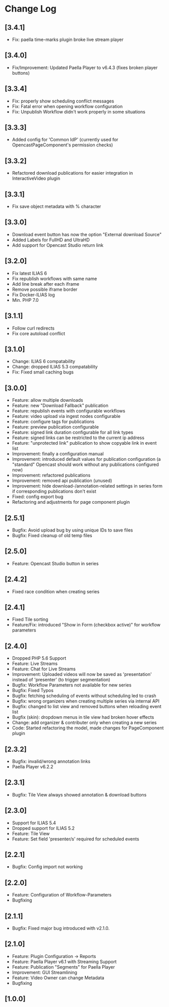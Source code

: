 # Change Log

## [3.4.1]
- Fix: paella time-marks plugin broke live stream player

## [3.4.0]
- Fix/Improvement: Updated Paella Player to v6.4.3 (fixes broken player buttons)

## [3.3.4]
- Fix: properly show scheduling conflict messages
- Fix: Fatal error when opening workflow configuration
- Fix: Unpublish Workflow didn't work properly in some situations

## [3.3.3]
- Added config for 'Common IdP' (currently used for OpencastPageComponent's permission checks)

## [3.3.2]
- Refactored download publications for easier integration in InteractiveVideo plugin

## [3.3.1]
- Fix save object metadata with % character

## [3.3.0]
- Download event button has now the option "External download Source"
- Added Labels for FullHD and UltraHD
- Add support for Opencast Studio return link

## [3.2.0]
- Fix latest ILIAS 6
- Fix republish workflows with same name
- Add line break after each iframe
- Remove possible iframe border
- Fix Docker-ILIAS log
- Min. PHP 7.0

## [3.1.1]
- Follow curl redirects
- Fix core autoload conflict

## [3.1.0]
- Change: ILIAS 6 compatability
- Change: dropped ILIAS 5.3 compatability
- Fix: Fixed small caching bugs

## [3.0.0]
- Feature: allow multiple downloads
- Feature: new "Download Fallback" publication
- Feature: republish events with configurable workflows
- Feature: video upload via ingest nodes configurable
- Feature: configure tags for publications
- Feature: preview publication configurable
- Feature: signed link duration configurable for all link types
- Feature: signed links can be restricted to the current ip address
- Feature: "unprotected link" publication to show copyable link in event list
- Improvement: finally a configuration manual
- Improvement: introduced default values for publication configuration (a "standard" Opencast should work without any publications configured now)
- Improvement: refactored publications 
- Improvement: removed api publication (unused)
- Improvement: hide download-/annotation-related settings in series form if corresponding publications don't exist
- Fixed: config export bug
- Refactoring and adjustments for page component plugin

## [2.5.1]
- Bugfix: Avoid upload bug by using unique IDs to save files
- Bugfix: Fixed cleanup of old temp files

## [2.5.0]
- Feature: Opencast Studio button in series

## [2.4.2]
- Fixed race condition when creating series

## [2.4.1]
- Fixed Tile sorting
- Feature/Fix: introduced "Show in Form (checkbox active)" for workflow parameters

## [2.4.0]
- Dropped PHP 5.6 Support
- Feature: Live Streams
- Feature: Chat for Live Streams
- Improvement: Uploaded videos will now be saved as 'presentation' instead of 'presenter' (to trigger segmentation)
- Bugfix: Workflow Parameters not available for new series
- Bugfix: Fixed Typos
- Bugfix: fetching scheduling of events without scheduling led to crash
- Bugfix: wrong organizers when creating multiple series via internal API
- Bugfix: changed to list view and removed buttons when reloading event list
- Bugfix (skin): dropdown menus in tile view had broken hover effects
- Change: add organizer & contributer only when creating a new series 
- Code: Started refactoring the model, made changes for PageComponent plugin

## [2.3.2]
- Bugfix: invalid/wrong annotation links
- Paella Player v6.2.2

## [2.3.1]
- Bugfix: Tile View always showed annotation & download buttons

## [2.3.0]
- Support for ILIAS 5.4
- Dropped support for ILIAS 5.2
- Feature: Tile View
- Feature: Set field 'presenter/s' required for scheduled events

## [2.2.1]
- Bugfix: Config import not working

## [2.2.0]
- Feature: Configuration of Workflow-Parameters
- Bugfixing

## [2.1.1]
- Bugfix: Fixed major bug introduced with v2.1.0.

## [2.1.0]
- Feature: Plugin Configuration -> Reports
- Feature: Paella Player v6.1 with Streaming Support
- Feature: Publication "Segments" for Paella Player
- Improvement: GUI Streamlining
- Feature: Video Owner can change Metadata
- Bugfixing


## [1.0.0]
